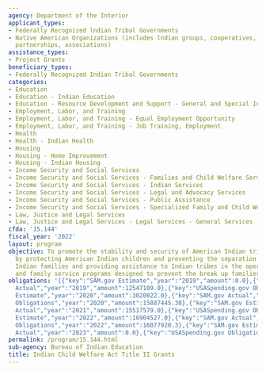 ```yaml
---
agency: Department of the Interior
applicant_types:
- Federally Recognized lndian Tribal Governments
- Native American Organizations (includes lndian groups, cooperatives, corporations,
  partnerships, associations)
assistance_types:
- Project Grants
beneficiary_types:
- Federally Recognized Indian Tribal Governments
categories:
- Education
- Education - Indian Education
- Education - Resource Development and Support - General and Special Interest Organizations
- Employment, Labor, and Training
- Employment, Labor, and Training - Equal Employment Opportunity
- Employment, Labor, and Training - Job Training, Employment
- Health
- Health - Indian Health
- Housing
- Housing - Home Improvement
- Housing - Indian Housing
- Income Security and Social Services
- Income Security and Social Services - Families and Child Welfare Services
- Income Security and Social Services - Indian Services
- Income Security and Social Services - Legal and Advocacy Services
- Income Security and Social Services - Public Assistance
- Income Security and Social Services - Specialized Family and Child Welfare Services
- Law, Justice and Legal Services
- Law, Justice and Legal Services - Legal Services - General Services
cfda: '15.144'
fiscal_year: '2022'
layout: program
objective: To promote the stability and security of American Indian tribes and families
  by protecting American Indian children and preventing the separation of American
  Indian families and providing assistance to Indian tribes in the operation of child
  and family service programs designed to prevent the break up families.
obligations: '[{"key":"SAM.gov Estimate","year":"2019","amount":0.0},{"key":"SAM.gov
  Actual","year":"2019","amount":12547109.0},{"key":"USASpending.gov Obligations","year":"2019","amount":14215345.74},{"key":"SAM.gov
  Estimate","year":"2020","amount":3020022.0},{"key":"SAM.gov Actual","year":"2020","amount":6000000.0},{"key":"USASpending.gov
  Obligations","year":"2020","amount":15887445.38},{"key":"SAM.gov Estimate","year":"2021","amount":3000000.0},{"key":"SAM.gov
  Actual","year":"2021","amount":15517579.0},{"key":"USASpending.gov Obligations","year":"2021","amount":20461993.54},{"key":"SAM.gov
  Estimate","year":"2022","amount":16904527.0},{"key":"SAM.gov Actual","year":"2022","amount":3187783.0},{"key":"USASpending.gov
  Obligations","year":"2022","amount":16077920.3},{"key":"SAM.gov Estimate","year":"2023","amount":4495366.0},{"key":"SAM.gov
  Actual","year":"2023","amount":0.0},{"key":"USASpending.gov Obligations","year":"2023","amount":12438122.14}]'
permalink: /program/15.144.html
sub-agency: Bureau of Indian Education
title: Indian Child Welfare Act Title II Grants
---
```

